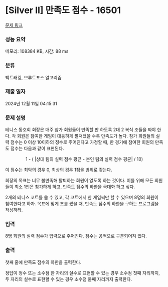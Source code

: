 # [Silver II] 만족도 점수 - 16501 

[문제 링크](https://www.acmicpc.net/problem/16501) 

### 성능 요약

메모리: 108384 KB, 시간: 88 ms

### 분류

백트래킹, 브루트포스 알고리즘

### 제출 일자

2024년 12월 11일 04:15:31

### 문제 설명

<p>테니스 동호회 회장은 매주 참가 회원들이 만족할 만 하도록 2대 2 복식 조들을 짜야 한다. 각 회원은 참여한 게임이 대등하게 펼쳐졌을 수록 만족도가 높다. 참가 회원들의 실력 점수는 0 이상 10이하의 정수로 주어진다고 가정할 때, 한 경기에 참여한 회원의 만족도 점수는 다음과 같이 표현된다.</p>

<p style="text-align: center;">1 -  ( |상대 팀의 실력 점수 평균 - 본인 팀의 실력 점수 평균| / 10)</p>

<p>이 점수는 최악의 경우 0, 최상의 경우 1점을 범위로 갖는다. </p>

<p>회장의 목표는 너무 불만족해 탈퇴하는 회원이 없도록 하는 것이다. 이를 위해 모든 회원들이 최소 1번은 참가하게 하고, 만족도 점수의 하한을 극대화 하고 싶다.</p>

<p>2개의 테니스 코트를 쓸 수 있고, 각 코트에서 한 게임씩만 할 수 있으며 8명의 회원이 참여한다고 하자. 목표에 맞게 조를 짰을 때, 만족도 점수의 하한을 구하는 프로그램을 작성하라.</p>

### 입력 

 <p>8명 회원의 실력 점수가 입력으로 주어진다. 점수는 공백으로 구분되어져 있다.</p>

### 출력 

 <p>첫째 줄에 만족도 점수의 하한을 출력한다.</p>

<p>정답이 정수 또는 소수점 한 자리의 실수로 표현할 수 있는 경우 소수점 첫째 자리까지, 두 자리의 실수로 표현할 수 있는 경우 소수점 둘째 자리까지 출력한다.</p>

